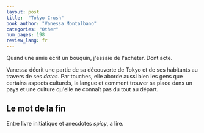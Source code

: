 ```yaml
---
layout: post
title:  "Tokyo Crush"
book_author: "Vanessa Montalbano"
categories: "Other"
num_pages: 198
review_lang: fr
---
```


Quand une amie écrit un bouquin, j'essaie de l'acheter. Dont acte.

Vanessa décrit une partie de sa découverte de Tokyo et de ses habitants au travers de ses *dates*. Par touches, elle aborde aussi bien les gens que certains aspects culturels, la langue et comment trouver sa place dans un pays et une culture qu'elle ne connaît pas du tout au départ.

## Le mot de la fin

Entre livre initiatique et anecdotes *spicy*, a lire.
